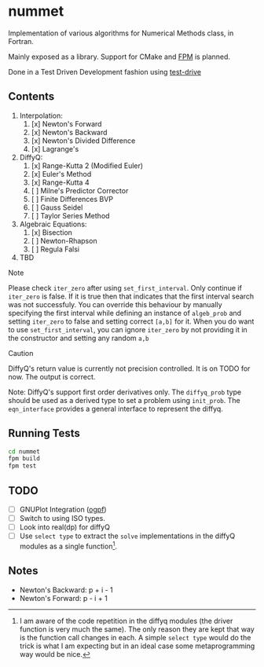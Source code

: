 # nummet

Implementation of various algorithms for Numerical Methods class, in Fortran.

Mainly exposed as a library. Support for CMake and [FPM](https://fpm.fortran-lang.org/) is planned.

Done in a Test Driven Development fashion using [test-drive](https://github.com/fortran-lang/test-drive)

## Contents

1. Interpolation:
    1. [x] Newton's Forward
    2. [x] Newton's Backward
    3. [x] Newton's Divided Difference
    4. [x] Lagrange's
2. DiffyQ:
    1. [x] Range-Kutta 2 (Modified Euler)
    2. [x] Euler's Method
    3. [x] Range-Kutta 4
    4. [ ] Milne's Predictor Corrector 
    5. [ ] Finite Differences BVP
    6. [ ] Gauss Seidel
    7. [ ] Taylor Series Method
3. Algebraic Equations:
    1. [x] Bisection 
    2. [ ] Newton-Rhapson
    3. [ ] Regula Falsi
4. TBD

> [!NOTE]
> Please check `iter_zero` after using `set_first_interval`. Only continue if `iter_zero` is false. If it is true then that indicates that the first interval search was not successfuly. You can override this behaviour by manually specifying the first interval while defining an instance of `algeb_prob` and setting `iter_zero` to false and setting correct `[a,b]` for it. When you do want to use `set_first_interval`, you can ignore `iter_zero` by not providing it in the constructor and setting any random `a,b`

> [!CAUTION]
> DiffyQ's return value is currently not precision controlled. It is on TODO 
for now. The output is correct.

Note: DiffyQ's support first order derivatives only. The `diffyq_prob` type should be used as a derived type to set a problem using `init_prob`. The `eqn_interface` provides a general interface to represent the diffyq. 

## Running Tests

```bash
cd nummet
fpm build
fpm test
```

## TODO

- [ ] GNUPlot Integration ([ogpf](https://github.com/kookma/ogpf))
- [ ] Switch to using ISO types.
- [ ] Look into real(dp) for diffyQ
- [ ] Use `select type` to extract the `solve` implementations in the diffyQ modules as a single function[^1].

[^1]: I am aware of the code repetition in the diffyq modules (the driver function is very much the same). The only reason they are kept that way is the function call changes in each. A simple `select type` would do the trick is what I am expecting but in an ideal case some metaprogramming way would be nice.


## Notes

- Newton's Backward: p + i - 1
- Newton's Forward:  p - i + 1